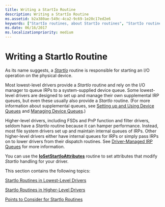 ```yaml
---
title: Writing a StartIo Routine
description: Writing a StartIo Routine
ms.assetid: b2a380ae-549c-4ca2-9c69-1e20c17ed2e6
keywords: ["StartIo routines, about StartIo routines", "StartIo routines, writing", "starting I/O operations", "I/O operation starting WDK kernel", "IRPs WDK kernel , queuing", "queuing IRPs", "dequeuing IRPs"]
ms.date: 06/16/2017
ms.localizationpriority: medium
---
```


# Writing a StartIo Routine





As its name suggests, a [*StartIo*](https://docs.microsoft.com/windows-hardware/drivers/ddi/content/wdm/nc-wdm-driver_startio) routine is responsible for starting an I/O operation on the physical device.

Most lowest-level drivers provide a *StartIo* routine and rely on the I/O manager to queue IRPs to a system-supplied device queue. Some lowest-level drivers are designed to set up and manage their own supplemental IRP queues, but even these usually also provide a *StartIo* routine. (For more information about supplemental queues, see [Setting up and Using Device Queues](setting-up-and-using-device-queues.md) and [Managing Device Queues](managing-device-queues.md).)

Higher-level drivers, including FSDs and PnP function and filter drivers, seldom have a *StartIo* routine because it can hamper performance. Instead, most file system drivers set up and maintain internal queues of IRPs. Other higher-level drivers either have internal queues for IRPs or simply pass IRPs on to lower drivers from their dispatch routines. See [Driver-Managed IRP Queues](driver-managed-irp-queues.md) for more information.

You can use the [**IoSetStartIoAttributes**](https://docs.microsoft.com/windows-hardware/drivers/ddi/content/ntifs/nf-ntifs-iosetstartioattributes) routine to set attributes that modify *StartIo* handling for your driver.

This section contains the following topics:

[StartIo Routines in Lowest-Level Drivers](startio-routines-in-lowest-level-drivers.md)

[StartIo Routines in Higher-Level Drivers](startio-routines-in-higher-level-drivers.md)

[Points to Consider for StartIo Routines](points-to-consider-for-startio-routines.md)

 

 




